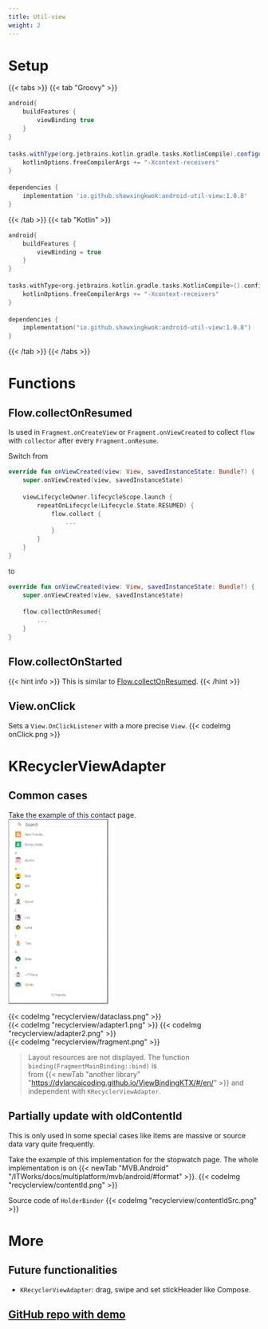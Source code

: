 ```yaml
---
title: Util-view
weight: 2
---
```


# Setup
{{< tabs >}}
{{< tab "Groovy" >}}

```groovy
android{
    buildFeatures {
        viewBinding true
    }
}

tasks.withType(org.jetbrains.kotlin.gradle.tasks.KotlinCompile).configureEach{
    kotlinOptions.freeCompilerArgs += "-Xcontext-receivers"
}

dependencies {
    implementation 'io.github.shawxingkwok:android-util-view:1.0.8'
}
```
{{< /tab >}}
{{< tab "Kotlin" >}}

```kotlin
android{
    buildFeatures {
        viewBinding = true
    }
}

tasks.withType<org.jetbrains.kotlin.gradle.tasks.KotlinCompile>().configureEach {
    kotlinOptions.freeCompilerArgs += "-Xcontext-receivers"
}

dependencies {
    implementation("io.github.shawxingkwok:android-util-view:1.0.8")
}
```
{{< /tab >}}
{{< /tabs >}}

# Functions
## Flow.collectOnResumed 
Is used in `Fragment.onCreateView` or `Fragment.onViewCreated` to 
collect `flow` with `collector` after every `Fragment.onResume`.

Switch from
```kotlin
override fun onViewCreated(view: View, savedInstanceState: Bundle?) {
    super.onViewCreated(view, savedInstanceState)

    viewLifecycleOwner.lifecycleScope.launch {
        repeatOnLifecycle(Lifecycle.State.RESUMED) {
            flow.collect {
                ...
            }
        }
    }
}
```
to
```kotlin
override fun onViewCreated(view: View, savedInstanceState: Bundle?) {
    super.onViewCreated(view, savedInstanceState)

    flow.collectOnResumed{
        ...
    }
}
```

## Flow.collectOnStarted
{{< hint info >}}
This is similar to [Flow.collectOnResumed](#flowcollectonresumed).
{{< /hint >}}

## View.onClick
Sets a `View.OnClickListener` with a more precise `View`.
{{< codeImg onClick.png >}}

# KRecyclerViewAdapter
## Common cases
Take the example of this contact page.<br>
<img src="recyclerview/ui.png" width="200" alt="">

{{< codeImg "recyclerview/dataclass.png" >}}
<br>
{{< codeImg "recyclerview/adapter1.png" >}}
{{< codeImg "recyclerview/adapter2.png" >}}
<br>
{{< codeImg "recyclerview/fragment.png" >}}

> Layout resources are not displayed. The function `binding(FragmentMainBinding::bind)` is  
from {{< newTab "another library" "https://dylancaicoding.github.io/ViewBindingKTX/#/en/" >}} and independent with `KRecyclerViewAdapter`.

## Partially update with oldContentId 
This is only used in some special cases like items are massive or source data vary quite frequently. 

Take the example of this implementation for the stopwatch page. The whole implementation is on 
{{< newTab "MVB.Android" "/ITWorks/docs/multiplatform/mvb/android/#format" >}}. 
{{< codeImg "recyclerview/contentId.png" >}}

Source code of `HolderBinder`
{{< codeImg "recyclerview/contentIdSrc.png" >}}

# More 
## Future functionalities
- `KRecyclerViewAdapter`: drag, swipe and set stickHeader like Compose. 

## <a href="https://github.com/ShawxingKwok/AndroidUtil-View" target="_blank"> GitHub repo with demo</a>